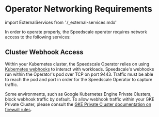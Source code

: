 # Operator Networking Requirements

import ExternalServices from './_external-services.mdx'

In order to operate properly, the Speedscale operator requires network access to the following services:

<ExternalServices />

## Cluster Webhook Access

Within your Kubernetes cluster, the Speedscale Operator relies on using [Kubernetes webhooks](https://kubernetes.io/docs/reference/access-authn-authz/extensible-admission-controllers/) to interact with workloads.
Speedscale's webhooks run within the Operator's pod over TCP on port 9443.
Traffic must be able to reach the pod and port in order for the Speedscale Operator to capture traffic.

Some environments, such as Google Kubernetes Engine Private Clusters, block webhook traffic by default.
To allow webhook traffic within your GKE Private Cluster, please consult the [GKE Private Cluster documentation on firewall rules](https://cloud.google.com/kubernetes-engine/docs/how-to/private-clusters#add_firewall_rules).
